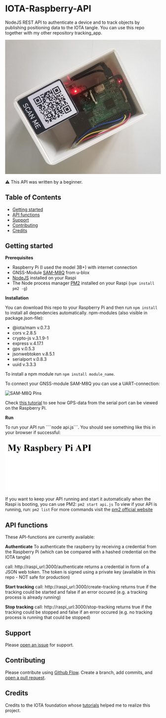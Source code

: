 # IOTA-Raspberry-API
NodeJS REST API to authenticate a device and to track objects by publishing positioning data to the IOTA tangle.
You can use this repo together with my other repository tracking_app. 

![Tracking box](https://github.com/flooji/IOTA-Raspberry-API/blob/master/trackingbox.jpg)

:warning: This API was written by a beginner. 

## Table of Contents

- [Getting started](#getting-started)
- [API functions](#api-functions)
- [Support](#support)
- [Contributing](#contributing)
- [Credits](#credits)

## Getting started

**Prerequisites**

- Raspberry Pi (I used the model 3B+) with internet connection
- GNSS-Module [SAM-M8Q](https://www.u-blox.com/en/product/sam-m8q-module) from u-blox
- [NodeJS](https://nodejs.org/en/) installed on your Raspi
- The Node process manager [PM2](https://pm2.keymetrics.io/) installed on your Raspi (```npm install pm2 -g```)

**Installation**

You can download this repo to your Raspberry Pi and then run ```npm install``` to install all dependencies automatically. 
npm-modules (also visible in package.json-file):
- @iota/mam v.0.7.3
- cors v.2.8.5
- crypto-js v.3.1.9-1
- express v.4.17.1
- gps v.0.5.3
- jsonwebtoken v.8.5.1
- serialport v.0.8.3
- uuid v.3.3.3

To install a npm module run ```npm install module_name```.

To connect your GNSS-module SAM-M8Q you can use a UART-connection:

![SAM-M8Q Pins](https://cdn.getfpv.com/media/catalog/product/cache/1/image/9df78eab33525d08d6e5fb8d27136e95/g/p/gps-sam-m8q-2-2jpg.jpg)

Check [this tutorial](https://medium.com/@DefCon_007/using-a-gps-module-neo-7m-with-raspberry-pi-3-45100bc0bb41) to see how GPS-data from the serial port can be viewed on the Raspberry Pi.

**Run**

To run your API run ````node api.js```. You should see something like this in your browser if successful:
![API running in browser](https://github.com/flooji/IOTA-Raspberry-API/blob/master/api.PNG)

If you want to keep your API running and start it automatically when the Raspi is booting, you can use PM2: ```pm2 start api.js```
To view if your API is running, run: ```pm2 list```
For more commands visit the [pm2 official website](https://pm2.keymetrics.io/) 

## API functions

These API-functions are currently available:

**Authenticate**
To authenticate the raspberry by receiving a credential from the Raspberry Pi (which can be compared with a hashed credential on the IOTA tangle)

call: http://raspi_url:3000/authenticate
returns a credential in form of a JSON web token. The token is signed using a private key (available in this repo - NOT safe for production)

**Start tracking**
call: http://raspi_url:3000/create-tracking
returns true if the tracking could be started and false if an error occured (e.g. a tracking process is already running)

**Stop tracking**
call: http://raspi_url:3000/stop-tracking
returns true if the tracking could be stopped and false if an error occured (e.g. no tracking process is running that could be stopped)

## Support

Please [open an issue](https://github.com/flooji/IOTA-Raspberry-API/issues/new) for support.

## Contributing

Please contribute using [Github Flow](https://guides.github.com/introduction/flow/). Create a branch, add commits, and [open a pull request](https://github.com/flooji/IOTA-Raspberry-API/compare/).

## Credits

Credits to the IOTA foundation whose [tutorials](https://docs.iota.org/docs/client-libraries/0.1/mam/js/create-restricted-channel) helped me to realize this project.
